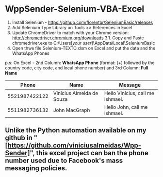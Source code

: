 # WppSender-Selenium-VBA-Excel

1. Install Selenium - https://github.com/florentbr/SeleniumBasic/releases</n>
2. Add Selenium Type Library on Tools >> References in Excel</n>
3. Update ChromeDriver to match with your Chrome version: http://chromedriver.chromium.org/downloads</n>
	  3.1. Copy and Paste chromedriver.exe to C:\Users\[*your user*]\AppData\Local\SeleniumBasic </n>
4. Open thwe file Selenium-TEXTO.xlsm on Excel and put the data and the WhatsApp Phones</n>

p.s: On Excel - 2nd Column: <b>WhatsApp Phone</b> (format:  (+) followed by the country code, city code, and local phone number) </n>  and 3rd Column: <b>Full Name</b> 

Phone | Name | Message
-------|--------|--------  
5521987422122 | Vinicius Almeida de Souza | Hello Vinícius, call me ishmael.
5511982736132 | John MacGraph | Hello John, call me ishmael.

## Unlike the Python automation available on my github in "[https://github.com/viniciusalmeidas/Wpp-Sender]", this excel project can ban the phone number used due to Facebook's mass messaging policies.
